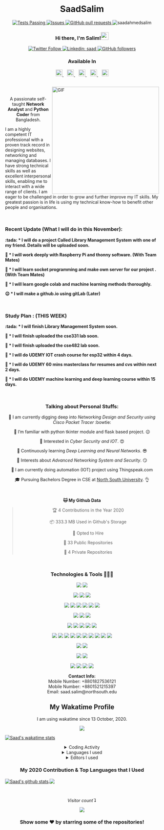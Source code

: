 <!--Main Section -->

<h1 align="center">SaadSalim</h1>

 <p align="center">
    <a href="https://github.com/saadahmedsalim/github-readme-stats/actions">
      <img alt="Tests Passing" src="https://github.com/anuraghazra/github-readme-stats/workflows/Test/badge.svg" />
    </a>
    <a href="https://github.com/saadahmedsalim/github-readme-stats/issues">
      <img alt="Issues" src="https://img.shields.io/github/issues/saadahmedsalim/github-readme-stats?color=0088ff" />
    </a>
    <a href="https://github.com/saadahmedsalim/github-readme-stats/pulls">
      <img alt="GitHub pull requests" src="https://img.shields.io/github/issues-pr/saadahmedsalim/github-readme-stats?color=0088ff" />
    </a>
    <img src="https://komarev.com/ghpvc/?username=saadahmedsalim&label=Views&color=brightgreen&style=plastic&label=PROFILE+VIEWS" alt="saadahmedsalim" />
  </p>

<!--Hi Section-->

<div>
<h3 align="center">Hi there, I'm Salim!<img src="https://media.giphy.com/media/hvRJCLFzcasrR4ia7z/giphy.gif" width="25px"></h3>
</div>

<!-- Badge Section -->

<p align="center">
  <a href="https://twitter.com/Saad__Salim">
      <img alt="Twitter Follow" src="https://img.shields.io/twitter/follow/Saad__Salim?label=Follow" />
  </a>
  <a href="https://www.linkedin.com/in/saad.salim171/">
      <img alt="Linkedin: saad" src="https://img.shields.io/badge/-saad.salim171-blue?style=flat-square&logo=Linkedin&logoColor=white&link=https://www.linkedin.com/in/saad.salim171/" />
 </a>
 <a href="https://github.com/SaadAhmedSalim">
     <img alt="GitHub followers" src="https://img.shields.io/github/followers/saadahmedsalim?label=Follow&style=social" />
 </a>
</p>

<!-- Available Section -->
<div>
 <h3 align="center">Available In</h3>
 <p align="center">
  <a href="https://discord.gg/BTXB5p">
    <img alt="Saad's Discord" width="22px" src="https://cdn.jsdelivr.net/npm/simple-icons@v3/icons/discord.svg" />
 </a> &nbsp;&nbsp;
 <a href="https://twitter.com/Saad__Salim">
    <img alt="Saad Salim | Twitter" width="22px" src="https://cdn.jsdelivr.net/npm/simple-icons@v3/icons/twitter.svg" />
 </a> &nbsp;&nbsp;
 <a href="https://www.facebook.com/saad.salim171">
   <img alt="Saad's Facebook" width="22px" src="https://cdn.jsdelivr.net/npm/simple-icons@v3/icons/facebook.svg" />
 </a> &nbsp;&nbsp;
 <a href="https://www.linkedin.com/in/saad-salim-a566b9160/">
   <img alt="Saad's LinkdeIN" width="22px" src="https://cdn.jsdelivr.net/npm/simple-icons@v3/icons/linkedin.svg" />
 </a> &nbsp;&nbsp;
 <a href="https://t.me/SaadSalim278">
   <img alt="Saad's Telegram" width="22px" src="https://cdn.jsdelivr.net/npm/simple-icons@v3/icons/telegram.svg" />
  </a>
 </p>
</div>
<br>
<!-- Hacker Image -->
<img align="right" alt="GIF" src="https://github.com/SaadAhmedSalim/SaadAhmedSalim/blob/master/image/3105.gif?raw=true" width="350" height="350" />

<br>

<!-- Introduction -->
<div>
<p align="center">A passionate self-taught <b>Network Analyst</b> and <b>Python Coder</b> from Bangladesh.</p>
<p align="left">I am a highly competent IT professional with a proven track record in designing websites, networking and managing databases. I have strong technical skills as well as excellent interpersonal skills, enabling me to interact with a wide range of clients. I am eager to be challenged in order to grow and further improve my IT skills. My greatest passion is in life is using my technical know-how to benefit other people and organisations.</p>
</div>
<br>

<!-- Recent News-->

### Recent Update (What I will do in this November):
<p>
 <b> 
   :tada: * I will do a project Called Library Management System with one of my friend. Details will be uploaded soon. 

:pushpin: * I will work deeply with Raspberry Pi and thonny software. (With Team Mates)  

:pushpin: * I will learn socket programming and make own server for our project . (With Team Mates)  

:sunrise: * I will learn google colab and machine learning methods thoroughly. 

   :wink: * I will make a github.io using gitLab (Later)
 </b>
</p>

<br>


### Study Plan : (THIS WEEK)
<p>
 <b> 
   :tada: * I will finish Library Management System soon.
  
   :tada: * I will finish uploaded the cse331 lab soon.
   
   :tada: * I will finish uploaded the cse482 lab soon.

:pushpin: * I will do UDEMY IOT crash course for esp32 within 4 days.  

:pushpin: * I will do UDEMY 60 mins masterclass for resumes and cvs within next 2 days.  

:pushpin: * I will do UDEMY machine learning and deep learning course within 15 days.  

 </b>
</p>

<br>



<!-- Personal Talking-->

<div align="center">

### Talking about Personal Stuffs:

 🔭 I am currently digging deep into *Networking Design and Security using Cisco Packet Tracer* :bowtie:   

 🔭 I’m familiar with python tkinter module and flask based project. :wink:

 🤔   Interested in *Cyber Security and IOT*. :heart_eyes:

 🌱   Continuously learning  *Deep Learning and Neural Networks*. :sunglasses:

 🌱   Interests about *Advanced Networking System and Security*. :smirk:
 
 🔭 I am currently doing automation (IOT) project using Thingspeak.com

 🎓   Pursuing Bachelors Degree in CSE at [North South University](http://www.northsouth.edu/). :ok_hand:

</div>

<br>

<!-- My Github Data show-->

<div align="center">

**🐱 My Github Data** 

> 🏆 4 Contributions in the Year 2020
 > 
> 📦 333.3 MB Used in Github's Storage 
 > 
> 💼 Opted to Hire
 > 
> 📜 33 Public Repositories
 > 
> 🔑 4 Private Repositories 

</div>
<br>

<!-- Badges Show Off-->

<h3 align="center"> Technologies & Tools 🔭🚀🔥 </h3>

<div align="center">

<!-- OS -->
![](https://img.shields.io/badge/OS-Linux-informational?style=flat&logo=<LOGO_NAME>&logoColor=white&color=2bbc8a) 
![](https://img.shields.io/badge/OS-Windows-informational?style=flat&logo=<LOGO_NAME>&logoColor=white&color=2bbc8a)


<!-- Editor -->
![](https://img.shields.io/badge/Editor-Atom-informational?style=flat&logo=<LOGO_NAME>&logoColor=white&color=2bbc8a)
![](https://img.shields.io/badge/Editor-Pycharm-informational?style=flat&logo=<LOGO_NAME>&logoColor=white&color=2bbc8a)
![](https://img.shields.io/badge/Editor-Sublime-informational?style=flat&logo=<LOGO_NAME>&logoColor=white&color=2bbc8a)

<!-- Code -->

![](https://img.shields.io/badge/Code-Python-informational?style=flat&logo=<LOGO_NAME>&logoColor=white&color=2bbc8a)
![](https://img.shields.io/badge/Code-JavaScript-informational?style=flat&logo=<LOGO_NAME>&logoColor=white&color=2bbc8a)
![](https://img.shields.io/badge/Code-PHP-informational?style=flat&logo=<LOGO_NAME>&logoColor=white&color=2bbc8a)
![](https://img.shields.io/badge/Code-JAVA-informational?style=flat&logo=<LOGO_NAME>&logoColor=white&color=2bbc8a)
![](https://img.shields.io/badge/Code-C++-informational?style=flat&logo=<LOGO_NAME>&logoColor=white&color=2bbc8a)
![](https://img.shields.io/badge/Code-C-informational?style=flat&logo=<LOGO_NAME>&logoColor=white&color=2bbc8a)

<!-- Database -->
![](https://img.shields.io/badge/Database-mySQL-informational?style=flat&logo=<LOGO_NAME>&logoColor=white&color=2bbc8a)
![](https://img.shields.io/badge/Database-MSSQL-informational?style=flat&logo=<LOGO_NAME>&logoColor=white&color=2bbc8a)
![](https://img.shields.io/badge/Database-ORACLE-informational?style=flat&logo=<LOGO_NAME>&logoColor=white&color=2bbc8a)

<!-- Framework -->
![](https://img.shields.io/badge/Framework-Django-informational?style=flat&logo=<LOGO_NAME>&logoColor=white&color=2bbc8a)
![](https://img.shields.io/badge/Framework-Flask-informational?style=flat&logo=<LOGO_NAME>&logoColor=white&color=2bbc8a)
![](https://img.shields.io/badge/Framework-Tkinter-informational?style=flat&logo=<LOGO_NAME>&logoColor=white&color=2bbc8a)
![](https://img.shields.io/badge/Framework-Bootstrap-informational?style=flat&logo=<LOGO_NAME>&logoColor=white&color=2bbc8a)
![](https://img.shields.io/badge/Framework-Laravel-informational?style=flat&logo=<LOGO_NAME>&logoColor=white&color=2bbc8a)

<!-- Tools -->
![](https://img.shields.io/badge/Tool-Eclipse-informational?style=flat&logo=<LOGO_NAME>&logoColor=white&color=2bbc8a)
![](https://img.shields.io/badge/Tool-Codeblocks-informational?style=flat&logo=<LOGO_NAME>&logoColor=white&color=2bbc8a)
![](https://img.shields.io/badge/Tool-Netbeans-informational?style=flat&logo=<LOGO_NAME>&logoColor=white&color=2bbc8a)
![](https://img.shields.io/badge/Tool-Git-informational?style=flat&logo=<LOGO_NAME>&logoColor=white&color=2bbc8a)
![](https://img.shields.io/badge/Tool-CiscoPacketTracer-informational?style=flat&logo=<LOGO_NAME>&logoColor=white&color=2bbc8a)
![](https://img.shields.io/badge/Tool-bitbucket-informational?style=flat&logo=<LOGO_NAME>&logoColor=white&color=2bbc8a)
![](https://img.shields.io/badge/Tool-GitLab-informational?style=flat&logo=<LOGO_NAME>&logoColor=white&color=2bbc8a)
![](https://img.shields.io/badge/Tool-Trello-informational?style=flat&logo=<LOGO_NAME>&logoColor=white&color=2bbc8a)
![](https://img.shields.io/badge/Tool-Xampp-informational?style=flat&logo=<LOGO_NAME>&logoColor=white&color=2bbc8a)
![](https://img.shields.io/badge/Tool-Slack-informational?style=flat&logo=<LOGO_NAME>&logoColor=white&color=2bbc8a)

<!-- Package Manager -->
![](https://img.shields.io/badge/Package_Manager-NPM-informational?style=flat&logo=<LOGO_NAME>&logoColor=white&color=2bbc8a)
![](https://img.shields.io/badge/Package_Manager-Composer-informational?style=flat&logo=<LOGO_NAME>&logoColor=white&color=2bbc8a)

<!-- Markup -->
![](https://img.shields.io/badge/Markup-Latex-informational?style=flat&logo=<LOGO_NAME>&logoColor=white&color=2bbc8a)
![](https://img.shields.io/badge/Markup-HTML-informational?style=flat&logo=<LOGO_NAME>&logoColor=white&color=2bbc8a)

<!-- Official -->
![](https://img.shields.io/badge/Official-MS_Word-informational?style=flat&logo=<LOGO_NAME>&logoColor=white&color=2bbc8a)
![](https://img.shields.io/badge/Official-MS_Power_Point-informational?style=flat&logo=<LOGO_NAME>&logoColor=white&color=2bbc8a)
![](https://img.shields.io/badge/Official-MS_Excel-informational?style=flat&logo=<LOGO_NAME>&logoColor=white&color=2bbc8a)
![](https://img.shields.io/badge/Official-MS_Access-informational?style=flat&logo=<LOGO_NAME>&logoColor=white&color=2bbc8a)

</div>



<!--Contact Info -->

<div align="center"> 
  <b>Contact Info:</b><br>
  Mobile Number: +8801827536121 <br>
  Mobile Number: +8801521215397 <br>
  Email: saad.salim@northsouth.edu
</div>

 <!-- Wakatime Show -->

<div>
<h2 align="center">My Wakatime Profile </h2>
<p align="center">I am using wakatime since 13 October, 2020.</p>
 
 <p align="center">
    <img src="https://wakatime.com/badge/github/SaadAhmedSalim/My_Portfolio_Website.svg" />
</p>
 
 <!-- anuraghazra saadahmedsalim-->

 [![Saad's wakatime stats](https://github-readme-stats.vercel.app/api/wakatime?username=SaadSalim)](https://github.com/anuraghazra/github-readme-stats)

<p>
 <details>
 <summary align="center">Coding Activity</summary>
<img align="center" src="https://wakatime.com/share/@SaadSalim/3fed501f-440e-4b32-860d-2c65f49c5c63.svg" width="500" height="500" /></details>
 <details>
 <summary align="center">Languages I used</summary>
 <img align="center" src="https://wakatime.com/share/@SaadSalim/68fcad7e-7723-4923-b720-f729749de2cd.svg" width="500" height="500" />
 </details>
 <details>
 <summary align="center">Editors I used</summary>
 <img align="center" src="https://wakatime.com/share/@SaadSalim/04e4daca-d94c-4c14-8130-9871db69086f.svg" width="500" height="500" />
 </details>
 </p>
</div>
 
 <!-- My Contribution Card-->
 
 <div> <h3 align="center">My 2020 Contribution & Top Languages that I Used</h3>
 <p>
<a href="https://github.com/saadahmedsalim">
 <img align="center" src="https://github-readme-stats.vercel.app/api?username=saadahmedsalim&count_private=true&hide=contribs&show_icons=true&theme=radical&line_height=27" alt="Saad's github stats"/>
</a>
  <a align="center" href="https://github.com/saadahmedsalim/github-readme-stats">
  <!-- Change the `github-readme-stats.anuraghazra1.vercel.app` to `github-readme-stats.vercel.app`  -->
  <img align="center" src="https://github-readme-stats.vercel.app/api/top-langs?username=saadahmedsalim&langs_count=9&count_fork=false&theme=tokyonight" />
</a>
</p>
 </div>

<!--
<a href="https://github.com/saadahmesalim/github-readme-stats">
  <img align="center" src="https://github-readme-stats.vercel.app/api?username=saadahmedsalim&show_icons=true&include_all_commits=true&theme=radical" alt="Saad's github stats" />
</a> -->
 
 <!-- My Top Language card-->

<br>

<!-- Visitor Count -->

<div align="center">

*Visitor count↴*

<p align="center"> 
  <img src="https://profile-counter.glitch.me/saadahmedsalim/count.svg" />
</p>


### Show some ❤️ by starring some of the repositories!

</div>
